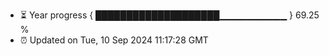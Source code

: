 - ⏳ Year progress { ████████████████████▁▁▁▁▁▁▁▁▁▁ } 69.25 %
- ⏰ Updated on Tue, 10 Sep 2024 11:17:28 GMT

